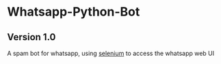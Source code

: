 # Whatsapp-Python-Bot

## Version 1.0

A spam bot for whatsapp, using [selenium](https://www.seleniumhq.org/) to access the whatsapp web UI

